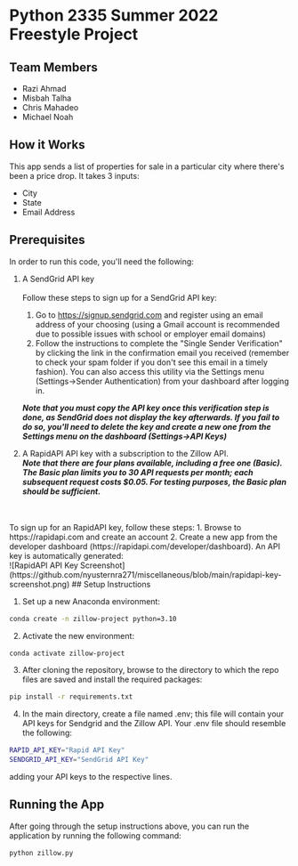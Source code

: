 # Python 2335 Summer 2022 Freestyle Project

## Team Members
- Razi Ahmad
- Misbah Talha
- Chris Mahadeo
- Michael Noah

## How it Works

This app sends a list of properties for sale in a particular city where there's been a price drop. It takes 3 inputs:
- City
- State
- Email Address

## Prerequisites
In order to run this code, you'll need the following:

1. A SendGrid API key
<br><br>
Follow these steps to sign up for a SendGrid API key:

    1. Go to https://signup.sendgrid.com and register using an email address of your choosing (using a Gmail account is recommended due to possible issues with school or employer email domains)
    2. Follow the instructions to complete the "Single Sender Verification" by clicking the link in the confirmation email you received (remember to check your spam folder if you don't see this email in a timely fashion). You can also access this utility via the Settings menu (Settings->Sender Authentication) from your dashboard after logging in.

    <strong><em>Note that you must copy the API key once this verification step is done, as SendGrid does not display the key afterwards. If you fail to do so, you'll need to delete the key and create a new one from the Settings menu on the dashboard (Settings->API Keys)</em></strong>
2. A RapidAPI API key with a subscription to the Zillow API. 
<br><strong><em> Note that there are four plans available, including a free one (Basic). The Basic plan limits you to 30 API requests per month; each subsequent request costs $0.05. For testing purposes, the Basic plan should be sufficient.</em></strong>
<br>
<br>
To sign up for an RapidAPI key, follow these steps:
    1. Browse to https://rapidapi.com and create an account
    2. Create a new app from the developer dashboard (https://rapidapi.com/developer/dashboard). An API key is automatically generated:
    <br>
    ![RapidAPI API Key Screenshot](https://github.com/nyusternra271/miscellaneous/blob/main/rapidapi-key-screenshot.png)
## Setup Instructions

1. Set up a new Anaconda environment:
```sh
conda create -n zillow-project python=3.10
```
2. Activate the new environment:
```sh
conda activate zillow-project
```
3. After cloning the repository, browse to the directory to which the repo files are saved and install the required packages:

```sh
pip install -r requirements.txt
```

4. In the main directory, create a file named .env; this file will contain your API keys for Sendgrid and the Zillow API. Your .env file should resemble the following:
```sh
RAPID_API_KEY="Rapid API Key"
SENDGRID_API_KEY="SendGrid API Key"
```
adding your API keys to the respective lines.

## Running the App

After going through the setup instructions above, you can run the application by running the following command:

```sh
python zillow.py
```

